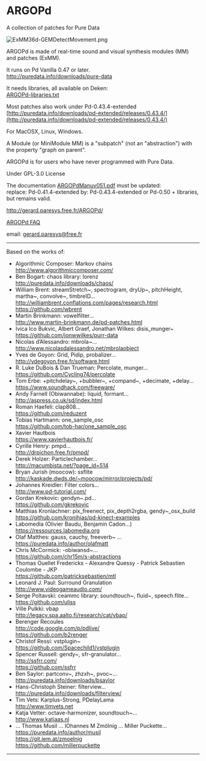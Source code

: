 # ARGOPd
A collection of patches for Pure Data

![ExMM36d-GEMDetectMovement.png](ExMM36d-GEMDetectMovement.png)

ARGOPd is made of real-time sound and visual synthesis modules (MM) and patches (ExMM).

It runs on Pd Vanilla 0.47 or later.  
http://puredata.info/downloads/pure-data 

It needs libraries, all available on Deken:  
[ARGOPd-libraries.txt](ARGOPd-libraries.txt)

Most patches also work under Pd-0.43.4-extended  
[http://puredata.info/downloads/pd-extended/releases/0.43.4/](http://puredata.info/downloads/pd-extended/releases/0.43.4/)

For MacOSX, Linux, Windows.

A Module (or MiniModule MM) is a "subpatch" (not an "abstraction") with the property "graph on parent". 

ARGOPd is for users who have never programmed with Pure Data.

Under GPL-3.0 License  

The documentation [ARGOPdManuv051.pdf](ARGOPdManuv051.pdf) must be updated:  
replace: Pd-0.41.4-extended by: Pd-0.43.4-extended or Pd-0.50 + libraries, but remains valid.

http://gerard.paresys.free.fr/ARGOPd/  

[ARGOPd FAQ](http://gerard.paresys.free.fr/ARGOPd/ARGOPdFAQ.html)  

email: gerard.paresys@free.fr

__________________________________________________________________
Based on the works of:  
- Algorithmic Composer: Markov chains  
   http://www.algorithmiccomposer.com/
- Ben Bogart: chaos library: lorenz  
   http://puredata.info/downloads/chaos/
- William Brent: streamStretch~, spectrogram, dryUp~, pitchHeight, martha~, convolve~, timbreID...  
   http://williambrent.conflations.com/pages/research.html  
   https://github.com/wbrent
- Martin Brinkmann: vowelfilter...  
   http://www.martin-brinkmann.de/pd-patches.html
- Ivica Ico Bukvic, Albert Graef, Jonathan Wilkes: disis_munger~  
   https://github.com/jonwwilkes/purr-data
- Nicolas d’Alessandro: mbrola~...  
   http://www.nicolasdalessandro.net/mbrolaobject
- Yves de Goyon: Grid, Pidip, probalizer...  
   http://ydegoyon.free.fr/software.html
- R. Luke DuBois & Dan Trueman: Percolate, munger...  
   https://github.com/Cycling74/percolate
- Tom Erbe: +pitchdelay~, +bubbler~, +compand~, +decimate, +delay...  
   https://www.soundhack.com/freeware/
- Andy Farnell (Obiwannabe): liquid, formant...  
   http://aspress.co.uk/sd/index.html
- Roman Haefeli: clap808...  
   https://github.com/reduzent
- Tobias Hartmann: one_sample_osc  
  https://github.com/tob-har/one_sample_osc
- Xavier Hautbois  
   https://www.xavierhautbois.fr/
- Cyrille Henry: pmpd...  
   http://drpichon.free.fr/pmpd/
- Derek Holzer: Particlechamber...  
   http://macumbista.net/?page_id=514
- Bryan Jurish (moocow): ssflite  
   http://kaskade.dwds.de/~moocow/mirror/projects/pd/
- Johannes Kreidler: Filter colors...  
   http://www.pd-tutorial.com/
- Gordan Krekovic: gendyn~.pd...  
   https://github.com/gkrekovic
- Matthias Kronlachner: pix_freenect, pix_depth2rgba, gendy~_osx_build  
   https://github.com/kronihias/pd-kinect-examples
- Labomedia (Olivier Baudu, Benjamin Cadon...)  
   https://ressources.labomedia.org
- Olaf Matthes: gauss, cauchy, freeverb~ ...  
   https://puredata.info/author/olafmatt 
- Chris McCormick: -obiwansd~...  
   https://github.com/chr15m/s-abstractions
- Thomas Ouellet Fredericks - Alexandre Quessy - Patrick Sebastien Coulombe - JKP  
   https://github.com/patricksebastien/mtl
- Leonard J. Paul: Surround Granulation  
   http://www.videogameaudio.com/
- Serge Poltavski: ceammc library: soundtouch~, fluid~, speech.flite...  
   https://github.com/uliss 
- Ville Pulkki: vbap  
   http://legacy.spa.aalto.fi/research/cat/vbap/
- Berenger Recoules  
   http://code.google.com/p/pdlive/  
   https://github.com/b2renger
- Christof Ressi: vstplugin~  
   https://github.com/Spacechild1/vstplugin  
- Spencer Russell: gendy~, sfr-granulator...  
   http://ssfrr.com/  
   https://github.com/ssfrr
- Ben Saylor: partconv~, zhzxh~, pvoc~...  
   http://puredata.info/downloads/bsaylor
- Hans-Christoph Steiner: filterview...  
   http://puredata.info/downloads/filterview/
- Tim Vets: Karplus-Strong, PDelayLama  
   http://www.timvets.net
- Katja Vetter: octave-harmonizer, soundtouch~...   
   http://www.katjaas.nl
- ... Thomas Musil ... IOhannes M Zmölnig ... Miller Puckette...  
   https://puredata.info/author/musil  
   https://git.iem.at/zmoelnig  
   https://github.com/millerpuckette
__________________________________________________________________
